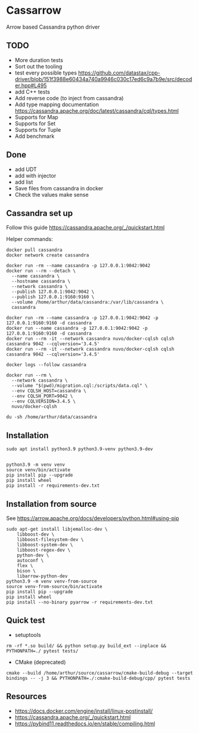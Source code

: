 # Cassarrow
Arrow based Cassandra python driver

## TODO

* More duration tests
* Sort out the tooling
* test every possible types https://github.com/datastax/cpp-driver/blob/151f3988e60434a740a9946c030c17ed6c9a7b9e/src/decoder.hpp#L495
* add C++ tests
* Add reverse code (to inject from cassandra)
* Add type mapping documentation https://cassandra.apache.org/doc/latest/cassandra/cql/types.html
* Supports for Map
* Supports for Set
* Supports for Tuple
* Add benchmark

## Done

* add UDT
* add with injector
* add list
* Save files from cassandra in docker 
* Check the values make sense

## Cassandra set up

Follow this guide https://cassandra.apache.org/_/quickstart.html

Helper commands:

```shell
docker pull cassandra
docker network create cassandra

docker run -rm --name cassandra -p 127.0.0.1:9042:9042 
docker run --rm --detach \
  --name cassandra \
  --hostname cassandra \
  --network cassandra \
  --publish 127.0.0.1:9042:9042 \
  --publish 127.0.0.1:9160:9160 \
  --volume /home/arthur/data/cassandra:/var/lib/cassandra \
  cassandra

docker run -rm --name cassandra -p 127.0.0.1:9042:9042 -p 127.0.0.1:9160:9160 -d cassandra 
docker run --name cassandra -p 127.0.0.1:9042:9042 -p 127.0.0.1:9160:9160 -d cassandra 
docker run --rm -it --network cassandra nuvo/docker-cqlsh cqlsh cassandra 9042 --cqlversion='3.4.5'
docker run --rm -it --network cassandra nuvo/docker-cqlsh cqlsh cassandra 9042 --cqlversion='3.4.5'

docker logs --follow cassandra

docker run --rm \
  --network cassandra \
  --volume "$(pwd)/migration.cql:/scripts/data.cql" \
  --env CQLSH_HOST=cassandra \
  --env CQLSH_PORT=9042 \
  --env CQLVERSION=3.4.5 \
  nuvo/docker-cqlsh
  
du -sh /home/arthur/data/cassandra

```

## Installation



```shell
sudo apt install python3.9 python3.9-venv python3.9-dev


python3.9 -m venv venv
source venv/bin/activate
pip install pip --upgrade
pip install wheel
pip install -r requirements-dev.txt
```

## Installation from source

See https://arrow.apache.org/docs/developers/python.html#using-pip

```shell
sudo apt-get install libjemalloc-dev \
    libboost-dev \
    libboost-filesystem-dev \
    libboost-system-dev \
    libboost-regex-dev \
    python-dev \
    autoconf \
    flex \
    bison \
    libarrow-python-dev
python3.9 -m venv venv-from-source
source venv-from-source/bin/activate
pip install pip --upgrade
pip install wheel
pip install --no-binary pyarrow -r requirements-dev.txt
```

## Quick test

* setuptools

```shell
rm -rf *.so build/ && python setup.py build_ext --inplace &&  PYTHONPATH=./ pytest tests/
```

* CMake (deprecated)

```shell
cmake --build /home/arthur/source/cassarrow/cmake-build-debug --target bindings -- -j 3 && PYTHONPATH=./:cmake-build-debug/cpp/ pytest tests
```


## Resources


* https://docs.docker.com/engine/install/linux-postinstall/
* https://cassandra.apache.org/_/quickstart.html
* https://pybind11.readthedocs.io/en/stable/compiling.html
  